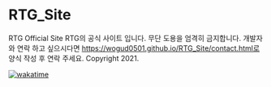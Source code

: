 # RTG_Site
RTG Official Site
RTG의 공식 사이트 입니다. 무단 도용을 엄격히 금지합니다.
개발자와 연락 하고 싶으시다면 https://wogud0501.github.io/RTG_Site/contact.html로 양식 작성 후 연락 주세요.
Copyright 2021.

[![wakatime](https://wakatime.com/badge/github/wogud0501/site.svg)](https://wakatime.com/badge/github/wogud0501/site)
